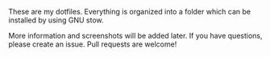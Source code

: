 These are my dotfiles. Everything is organized into a folder which can be
installed by using GNU stow.

More information and screenshots will be added later. If you have questions,
please create an issue. Pull requests are welcome!
